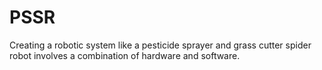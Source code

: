 # PSSR
Creating a robotic system like a pesticide sprayer and grass cutter spider robot involves a combination of hardware and software.
